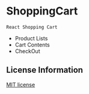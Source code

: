 # ShoppingCart
```React Shopping Cart```

<ul>
 <li>Product Lists</li>
 <li>Cart Contents</li>
 <li>CheckOut</>
</ul>

## License Information
[MIT license](http://choosealicense.com/licenses/mit)
